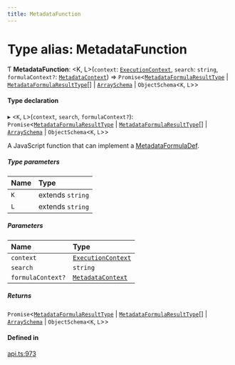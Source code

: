 ```yaml
---
title: MetadataFunction
---
```

# Type alias: MetadataFunction

Ƭ **MetadataFunction**: <K, L\>(`context`: [`ExecutionContext`](../interfaces/ExecutionContext.md), `search`: `string`, `formulaContext?`: [`MetadataContext`](MetadataContext.md)) => `Promise`<[`MetadataFormulaResultType`](MetadataFormulaResultType.md) \| [`MetadataFormulaResultType`](MetadataFormulaResultType.md)[] \| [`ArraySchema`](../interfaces/ArraySchema.md) \| `ObjectSchema`<`K`, `L`\>\>

#### Type declaration

▸ <`K`, `L`\>(`context`, `search`, `formulaContext?`): `Promise`<[`MetadataFormulaResultType`](MetadataFormulaResultType.md) \| [`MetadataFormulaResultType`](MetadataFormulaResultType.md)[] \| [`ArraySchema`](../interfaces/ArraySchema.md) \| `ObjectSchema`<`K`, `L`\>\>

A JavaScript function that can implement a [MetadataFormulaDef](MetadataFormulaDef.md).

##### Type parameters

| Name | Type |
| :------ | :------ |
| `K` | extends `string` |
| `L` | extends `string` |

##### Parameters

| Name | Type |
| :------ | :------ |
| `context` | [`ExecutionContext`](../interfaces/ExecutionContext.md) |
| `search` | `string` |
| `formulaContext?` | [`MetadataContext`](MetadataContext.md) |

##### Returns

`Promise`<[`MetadataFormulaResultType`](MetadataFormulaResultType.md) \| [`MetadataFormulaResultType`](MetadataFormulaResultType.md)[] \| [`ArraySchema`](../interfaces/ArraySchema.md) \| `ObjectSchema`<`K`, `L`\>\>

#### Defined in

[api.ts:973](https://github.com/coda/packs-sdk/blob/main/api.ts#L973)
